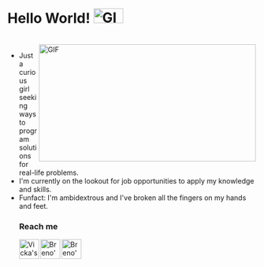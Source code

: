  # Hello World!  <img width="60" height="30" alt="GIF" src="https://i.gifer.com/origin/de/de73dd8aa5f5611a54147ad077d77413_w200.webp"/>
</br>
<div style="overflow: hidden;">
    <img align="right" width="440" height="238" alt="GIF" src="https://i.gifer.com/origin/af/af3898c603b08e23a57e91666ff0fab1_w200.webp"/>
    <div>
        <ul>
            <li>Just a curious girl seeking ways to program solutions for real-life problems.</li>
            <li>I'm currently on the lookout for job opportunities to apply my knowledge and skills.
            <li>Funfact: I'm ambidextrous and I've broken all the fingers on my hands and feet.

### Reach me  
<a href="https://www.linkedin.com/in/abruciovicka" target="_blank">
  <img align="left" alt="Vicka's LinkedIn" width="40px" src="https://github.com/gauravghongde/social-icons/blob/master/SVG/Color/LinkedIN.svg"/>
</a>

<a href="mailto:vicksa0@gmail.com" target="_blank">
  <img align="left" alt="Breno's e-mail" width="40px" src="https://cdn1.iconfinder.com/data/icons/social-messaging-ui-color-shapes-2/128/at-sign-circle-blue-512.png"/>
</a>

<a href="https://api.whatsapp.com/send/?phone=5511947009936" target="_blank">
    <img align="left" alt="Breno's WhatsApp" width="40px" src="https://cdn2.iconfinder.com/data/icons/social-messaging-ui-color-shapes-2-free/128/social-whatsapp-circle-512.png"/>


